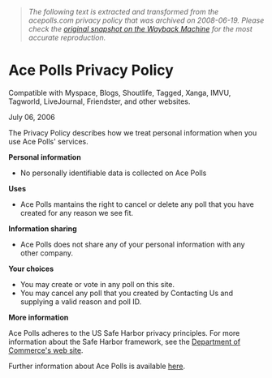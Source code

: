 > *The following text is extracted and transformed from the acepolls.com privacy policy that was archived on 2008-06-19. Please check the [original snapshot on the Wayback Machine](https://web.archive.org/web/20080619022011id_/http%3A//www.acepolls.com/privacy) for the most accurate reproduction.*

# Ace Polls Privacy Policy

Compatible with Myspace, Blogs, Shoutlife, Tagged, Xanga, IMVU, Tagworld, LiveJournal, Friendster, and other websites.

[](https://web.archive.org/ "Ace Polls")

July 06, 2006

The Privacy Policy describes how we treat personal information when you use Ace Polls' services.

**Personal information**

  * No personally identifiable data is collected on Ace Polls



**Uses**

  * Ace Polls mantains the right to cancel or delete any poll that you have created for any reason we see fit.



**Information sharing**

  * Ace Polls does not share any of your personal information with any other company.



**Your choices**

  * You may create or vote in any poll on this site.
  * You may cancel any poll that you created by Contacting Us and supplying a valid reason and poll ID.



**More information**

Ace Polls adheres to the US Safe Harbor privacy principles. For more information about the Safe Harbor framework, see the [Department of Commerce's web site](http://www.export.gov/safeharbor/). 

Further information about Ace Polls is available [here](http://www.acepolls.com/faq/). 
